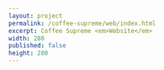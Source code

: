 ```yaml
---
layout: project
permalink: /coffee-supreme/web/index.html
excerpt: Coffee Supreme <em>Website</em>
width: 280
published: false
height: 280
---
```


<script type="application/json" class="data">
{
	"height": 280,
	"images": [{
		"src": "/assets/img/coffeesupreme.com/blog-thumb.jpg",
		"width": 280,
		"height": 280,
		"orientation": "portrait",
		"feature": true
	},{
		"src": "/assets/img/coffeesupreme.com/blog-thumb-2.jpg",
		"width": 280,
		"height": 280,
		"orientation": "portrait",
		"feature": true
	},{
		"src": "/assets/img/coffeesupreme.com/locator.jpg",
		"width": 280,
		"height": 280,
		"orientation": "portrait",
		"feature": true
	}]
}
</script>